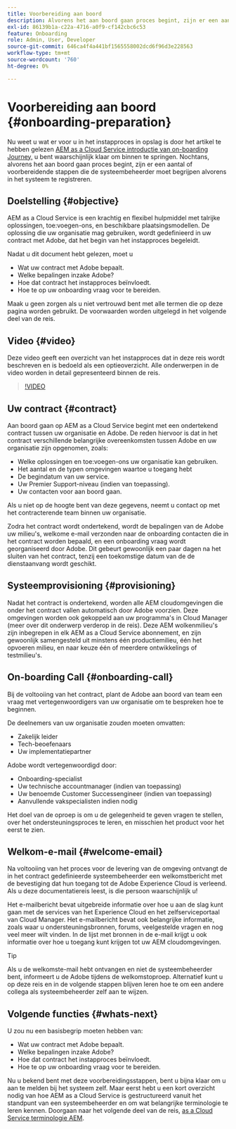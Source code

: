 ```yaml
---
title: Voorbereiding aan boord
description: Alvorens het aan boord gaan proces begint, zijn er een aantal of voorbereidende stappen die de systeembeheerder moet begrijpen alvorens in het systeem te registreren.
exl-id: 86139b1a-c22a-4716-a0f9-cf142cbc6c53
feature: Onboarding
role: Admin, User, Developer
source-git-commit: 646ca4f4a441bf1565558002dcd6f96d3e228563
workflow-type: tm+mt
source-wordcount: '760'
ht-degree: 0%

---
```


# Voorbereiding aan boord {#onboarding-preparation}

Nu weet u wat er voor u in het instapproces in opslag is door het artikel te hebben gelezen [AEM as a Cloud Service introductie van on-boarding Journey,](overview.md) u bent waarschijnlijk klaar om binnen te springen. Nochtans, alvorens het aan boord gaan proces begint, zijn er een aantal of voorbereidende stappen die de systeembeheerder moet begrijpen alvorens in het systeem te registreren.

## Doelstelling {#objective}

AEM as a Cloud Service is een krachtig en flexibel hulpmiddel met talrijke oplossingen, toe:voegen-ons, en beschikbare plaatsingsmodellen. De oplossing die uw organisatie mag gebruiken, wordt gedefinieerd in uw contract met Adobe, dat het begin van het instapproces begeleidt.

Nadat u dit document hebt gelezen, moet u

* Wat uw contract met Adobe bepaalt.
* Welke bepalingen inzake Adobe?
* Hoe dat contract het instapproces beïnvloedt.
* Hoe te op uw onboarding vraag voor te bereiden.

Maak u geen zorgen als u niet vertrouwd bent met alle termen die op deze pagina worden gebruikt. De voorwaarden worden uitgelegd in het volgende deel van de reis.

## Video {#video}

Deze video geeft een overzicht van het instapproces dat in deze reis wordt beschreven en is bedoeld als een optieoverzicht. Alle onderwerpen in de video worden in detail gepresenteerd binnen de reis.

>[!VIDEO](https://video.tv.adobe.com/v/336959/?quality=12&learn=on)

## Uw contract {#contract}

Aan boord gaan op AEM as a Cloud Service begint met een ondertekend contract tussen uw organisatie en Adobe. De reden hiervoor is dat in het contract verschillende belangrijke overeenkomsten tussen Adobe en uw organisatie zijn opgenomen, zoals:

* Welke oplossingen en toe:voegen-ons uw organisatie kan gebruiken.
* Het aantal en de typen omgevingen waartoe u toegang hebt
* De begindatum van uw service.
* Uw Premier Support-niveau (indien van toepassing).
* Uw contacten voor aan boord gaan.

Als u niet op de hoogte bent van deze gegevens, neemt u contact op met het contracterende team binnen uw organisatie.

Zodra het contract wordt ondertekend, wordt de bepalingen van de Adobe uw milieu&#39;s, welkome e-mail verzonden naar de onboarding contacten die in het contract worden bepaald, en een onboarding vraag wordt georganiseerd door Adobe. Dit gebeurt gewoonlijk een paar dagen na het sluiten van het contract, tenzij een toekomstige datum van de de dienstaanvang wordt geschikt.

## Systeemprovisioning {#provisioning}

Nadat het contract is ondertekend, worden alle AEM cloudomgevingen die onder het contract vallen automatisch door Adobe voorzien. Deze omgevingen worden ook gekoppeld aan uw programma&#39;s in Cloud Manager (meer over dit onderwerp verderop in de reis). Deze AEM wolkenmilieu&#39;s zijn inbegrepen in elk AEM as a Cloud Service abonnement, en zijn gewoonlijk samengesteld uit minstens één productiemilieu, één het opvoeren milieu, en naar keuze één of meerdere ontwikkelings of testmilieu&#39;s.

## On-boarding Call {#onboarding-call}

Bij de voltooiing van het contract, plant de Adobe aan boord van team een vraag met vertegenwoordigers van uw organisatie om te bespreken hoe te beginnen.

De deelnemers van uw organisatie zouden moeten omvatten:

* Zakelijk leider
* Tech-beoefenaars
* Uw implementatiepartner

Adobe wordt vertegenwoordigd door:

* Onboarding-specialist
* Uw technische accountmanager (indien van toepassing)
* Uw benoemde Customer Successengineer (indien van toepassing)
* Aanvullende vakspecialisten indien nodig

Het doel van de oproep is om u de gelegenheid te geven vragen te stellen, over het ondersteuningsproces te leren, en misschien het product voor het eerst te zien.

## Welkom-e-mail {#welcome-email}

Na voltooiing van het proces voor de levering van de omgeving ontvangt de in het contract gedefinieerde systeembeheerder een welkomstbericht met de bevestiging dat hun toegang tot de Adobe Experience Cloud is verleend. Als u deze documentatiereis leest, is die persoon waarschijnlijk u!

Het e-mailbericht bevat uitgebreide informatie over hoe u aan de slag kunt gaan met de services van het Experience Cloud en het zelfserviceportaal van Cloud Manager. Het e-mailbericht bevat ook belangrijke informatie, zoals waar u ondersteuningsbronnen, forums, veelgestelde vragen en nog veel meer wilt vinden. In de lijst met bronnen in de e-mail krijgt u ook informatie over hoe u toegang kunt krijgen tot uw AEM cloudomgevingen.

>[!TIP]
>
>Als u de welkomste-mail hebt ontvangen en niet de systeembeheerder bent, informeert u de Adobe tijdens de welkomstoproep. Alternatief kunt u op deze reis en in de volgende stappen blijven leren hoe te om een andere collega als systeembeheerder zelf aan te wijzen.

## Volgende functies {#whats-next}

U zou nu een basisbegrip moeten hebben van:

* Wat uw contract met Adobe bepaalt.
* Welke bepalingen inzake Adobe?
* Hoe dat contract het instapproces beïnvloedt.
* Hoe te op uw onboarding vraag voor te bereiden.

Nu u bekend bent met deze voorbereidingsstappen, bent u bijna klaar om u aan te melden bij het systeem zelf. Maar eerst hebt u een kort overzicht nodig van hoe AEM as a Cloud Service is gestructureerd vanuit het standpunt van een systeembeheerder en om wat belangrijke terminologie te leren kennen. Doorgaan naar het volgende deel van de reis, [as a Cloud Service terminologie AEM](terminology.md).
